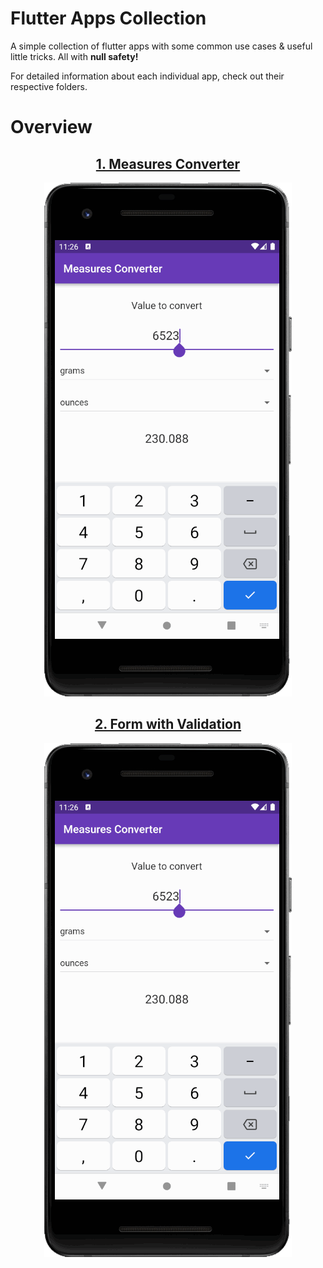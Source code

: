 # Flutter Apps Collection
A simple collection of flutter apps with some common use cases & useful little tricks. All with **null safety!**

For detailed information about each individual app, check out their respective folders.

# Overview
<div align="center">
<h2>
 <strong>
   <a href="https://github.com/usersina/demo-flutter-apps/blob/main/measures_converter">1. Measures Converter</a>
 </strong>
</h2>

![](/media/measures-converter.png)
</div>

<div align="center">
<h2>
 <strong>
   <a href="https://github.com/usersina/demo-flutter-apps/blob/main/form_with_validation">2. Form with Validation</a>
 </strong>
</h2>

![](/media/measures-converter.png)
</div>
